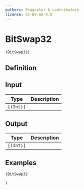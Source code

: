 ```yaml
---
authors: Fragcolor & contributors
license: CC-BY-SA-4.0
---
```



# BitSwap32

```clojure
(BitSwap32)
```


## Definition




## Input

| Type | Description |
|------|-------------|
| `[(Int)]` |  |


## Output

| Type | Description |
|------|-------------|
| `[(Int)]` |  |


## Examples

```clojure
(BitSwap32

)
```
